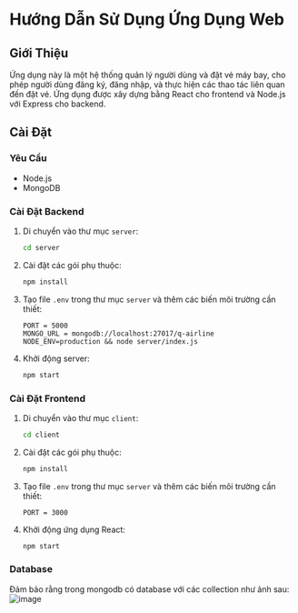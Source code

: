 # Hướng Dẫn Sử Dụng Ứng Dụng Web

## Giới Thiệu
Ứng dụng này là một hệ thống quản lý người dùng và đặt vé máy bay, cho phép người dùng đăng ký, đăng nhập, và thực hiện các thao tác liên quan đến đặt vé. Ứng dụng được xây dựng bằng React cho frontend và Node.js với Express cho backend.

## Cài Đặt

### Yêu Cầu
- Node.js 
- MongoDB

### Cài Đặt Backend
1. Di chuyển vào thư mục `server`:
   ```bash
   cd server
   ```

2. Cài đặt các gói phụ thuộc:
   ```bash
   npm install
   ```

3. Tạo file `.env` trong thư mục `server` và thêm các biến môi trường cần thiết:
   ```
   PORT = 5000
   MONGO_URL = mongodb://localhost:27017/q-airline
   NODE_ENV=production && node server/index.js
   ```

4. Khởi động server:
   ```bash
   npm start
   ```

### Cài Đặt Frontend
1. Di chuyển vào thư mục `client`:
   ```bash
   cd client
   ```

2. Cài đặt các gói phụ thuộc:
   ```bash
   npm install
   ```
3. Tạo file `.env` trong thư mục `server` và thêm các biến môi trường cần thiết:
   ```
   PORT = 3000
   
4. Khởi động ứng dụng React:
   ```bash
   npm start
   ```

### Database
Đảm bảo rằng trong mongodb có database với các collection như ảnh sau:
![image](https://github.com/user-attachments/assets/7c23777d-bcff-44d6-bee4-0f372249e4bb)


